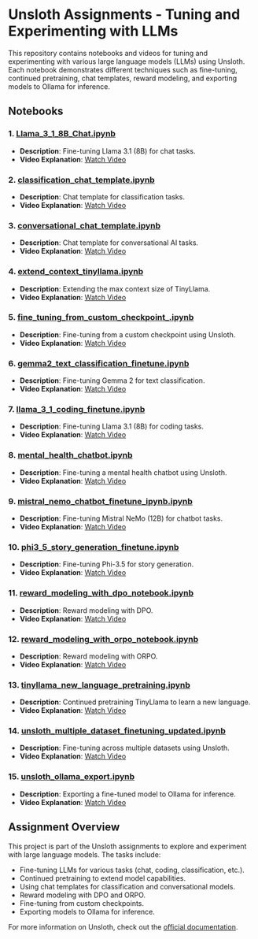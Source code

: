 # Unsloth Assignments - Tuning and Experimenting with LLMs

This repository contains notebooks and videos for tuning and experimenting with various large language models (LLMs) using Unsloth. Each notebook demonstrates different techniques such as fine-tuning, continued pretraining, chat templates, reward modeling, and exporting models to Ollama for inference.

## Notebooks

### 1. [Llama_3_1_8B_Chat.ipynb](./Llama_3_1_8B_Chat.ipynb)
- **Description**: Fine-tuning Llama 3.1 (8B) for chat tasks.
- **Video Explanation**: [Watch Video](#)

### 2. [classification_chat_template.ipynb](./classification_chat_template.ipynb)
- **Description**: Chat template for classification tasks.
- **Video Explanation**: [Watch Video](#)

### 3. [conversational_chat_template.ipynb](./conversational_chat_template.ipynb)
- **Description**: Chat template for conversational AI tasks.
- **Video Explanation**: [Watch Video](#)

### 4. [extend_context_tinyllama.ipynb](./extend_context_tinyllama.ipynb)
- **Description**: Extending the max context size of TinyLlama.
- **Video Explanation**: [Watch Video](#)

### 5. [fine_tuning_from_custom_checkpoint_.ipynb](./fine_tuning_from_custom_checkpoint_.ipynb)
- **Description**: Fine-tuning from a custom checkpoint using Unsloth.
- **Video Explanation**: [Watch Video](https://drive.google.com/file/d/1nYPtJRQR5fNKAeC3VlhiIHJZOqgcodAK/view?usp=sharing)

### 6. [gemma2_text_classification_finetune.ipynb](./gemma2_text_classification_finetune.ipynb)
- **Description**: Fine-tuning Gemma 2 for text classification.
- **Video Explanation**: [Watch Video](#)

### 7. [llama_3_1_coding_finetune.ipynb](./llama_3_1_coding_finetune.ipynb)
- **Description**: Fine-tuning Llama 3.1 (8B) for coding tasks.
- **Video Explanation**: [Watch Video](#)

### 8. [mental_health_chatbot.ipynb](./mental_health_chatbot.ipynb)
- **Description**: Fine-tuning a mental health chatbot using Unsloth.
- **Video Explanation**: [Watch Video](#)

### 9. [mistral_nemo_chatbot_finetune_ipynb.ipynb](./mistral_nemo_chatbot_finetune_ipynb.ipynb)
- **Description**: Fine-tuning Mistral NeMo (12B) for chatbot tasks.
- **Video Explanation**: [Watch Video](#)

### 10. [phi3_5_story_generation_finetune.ipynb](./phi3_5_story_generation_finetune.ipynb)
- **Description**: Fine-tuning Phi-3.5 for story generation.
- **Video Explanation**: [Watch Video](#)

### 11. [reward_modeling_with_dpo_notebook.ipynb](./reward_modeling_with_dpo_notebook.ipynb)
- **Description**: Reward modeling with DPO.
- **Video Explanation**: [Watch Video](#)

### 12. [reward_modeling_with_orpo_notebook.ipynb](./reward_modeling_with_orpo_notebook.ipynb)
- **Description**: Reward modeling with ORPO.
- **Video Explanation**: [Watch Video](#)

### 13. [tinyllama_new_language_pretraining.ipynb](./tinyllama_new_language_pretraining.ipynb)
- **Description**: Continued pretraining TinyLlama to learn a new language.
- **Video Explanation**: [Watch Video](#)

### 14. [unsloth_multiple_dataset_finetuning_updated.ipynb](./unsloth_multiple_dataset_finetuning_updated.ipynb)
- **Description**: Fine-tuning across multiple datasets using Unsloth.
- **Video Explanation**: [Watch Video](#)

### 15. [unsloth_ollama_export.ipynb](./unsloth_ollama_export.ipynb)
- **Description**: Exporting a fine-tuned model to Ollama for inference.
- **Video Explanation**: [Watch Video](#)

## Assignment Overview

This project is part of the Unsloth assignments to explore and experiment with large language models. The tasks include:
- Fine-tuning LLMs for various tasks (chat, coding, classification, etc.).
- Continued pretraining to extend model capabilities.
- Using chat templates for classification and conversational models.
- Reward modeling with DPO and ORPO.
- Fine-tuning from custom checkpoints.
- Exporting models to Ollama for inference.

For more information on Unsloth, check out the [official documentation](https://docs.unsloth.ai).

